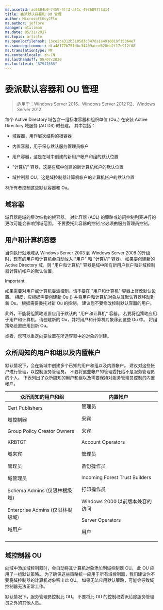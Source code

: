```yaml
---
ms.assetid: ac6604b0-7459-4ff3-af1c-4936897f5d14
title: 委派默认容器和 OU 管理
author: MicrosoftGuyJFlo
ms.author: joflore
manager: mtillman
ms.date: 05/31/2017
ms.topic: article
ms.openlocfilehash: 1bce2ce312b3105d3c347da1e491601bf15364e7
ms.sourcegitcommit: dfa48f77b751dbc34409aced628eb2f17c912f08
ms.translationtype: MT
ms.contentlocale: zh-CN
ms.lasthandoff: 08/07/2020
ms.locfileid: "87947685"
---
```

# <a name="delegating-administration-of-default-containers-and-ous"></a>委派默认容器和 OU 管理

>适用于：Windows Server 2016、Windows Server 2012 R2、Windows Server 2012

每个 Active Directory 域包含一组标准容器和组织单位 (Ou，) 在安装 Active Directory 域服务 (AD DS) 时创建。 其中包括：

-   域容器，用作层次结构的根容器

-   内置容器，用于保存默认服务管理员帐户

-   用户容器，这是在域中创建的新用户帐户和组的默认位置

-   "计算机" 容器，这是在域中创建的新计算机帐户的默认位置

-   域控制器 OU，这是域控制器计算机帐户的计算机帐户的默认位置

林所有者控制这些默认容器和 Ou。

## <a name="domain-container"></a>域容器
域容器是域的层次结构的根容器。 对此容器 (ACL) 的策略或访问控制列表进行的更改可能会影响到域范围。 不要委托此容器的控制;它必须由服务管理员控制。

## <a name="users-and-computers-containers"></a>用户和计算机容器
当你执行就地域从 Windows Server 2003 到 Windows Server 2008 的升级时，现有的用户和计算机会自动放入 "用户" 和 "计算机" 容器。 如果要创建新的 Active Directory 域，则 "用户和计算机" 容器是域中所有新用户帐户和非域控制器计算机帐户的默认位置。

> [!IMPORTANT]
> 如果需要对用户或计算机委派控制，请不要在 "用户和计算机" 容器上修改默认设置。 相反，应根据需要创建新 Ou () 并将用户和计算机对象从其默认容器移动到新 Ou。 根据需要委托对新 Ou 的控制。 建议您不要修改控制默认容器的用户。

此外，不能将组策略设置应用于默认的 "用户和计算机" 容器。 若要将组策略应用于用户和计算机，请创建新的 Ou，并将用户和计算机对象移到这些 Ou 中。 将组策略设置应用到新 Ou。

或者，您可以重定向要放置在所选容器中的对象的创建。

## <a name="well-known-users-and-groups-and-built-in-accounts"></a>众所周知的用户和组以及内置帐户
默认情况下，会在新域中创建多个已知的用户和组以及内置帐户。 建议对这些帐户进行管理，以控制服务管理员。 不要将这些帐户的管理委托给不是服务管理员的个人。 下表列出了众所周知的用户和组以及需要保持对服务管理员控制的内置帐户。

|众所周知的用户和组|内置帐户|
|--------------------------------|----------------------|
|Cert Publishers<p>域控制器<p>Group Policy Creator Owners<p>KRBTGT<p>域来宾<p>管理员<p>域管理员<p>Schema Admins (仅限林根级域) <p>Enterprise Admins (仅限林根级域) <p>域用户|管理员<p>来宾<p>来宾<p>Account Operators<p>管理员<p>备份操作员<p>Incoming Forest Trust Builders<p>打印操作员<p>Windows 2000 以前版本兼容的访问<p>Server Operators<p>用户|

## <a name="domain-controller-ou"></a>域控制器 OU
向域中添加域控制器时，会自动将其计算机对象添加到域控制器 OU。 此 OU 应用了一组默认策略。 为了确保这些策略统一应用于所有域控制器，我们建议你不要将域控制器的计算机对象移出此 OU。 如果无法应用默认策略，可能会导致域控制器无法正常工作。

默认情况下，服务管理员控制此 OU。 不要将此 OU 的控制权委派给除服务管理员之外的其他人员。




